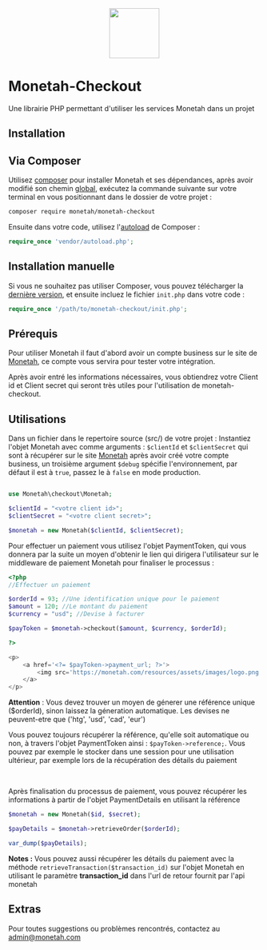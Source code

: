 <center><img src='https://monetah.com/resources/assets/images/logo.png' width="100px" height="100px"></center>

# Monetah-Checkout
Une librairie PHP permettant d'utiliser les services Monetah dans un projet


Installation
-----

## Via Composer

Utilisez [composer](https://getcomposer.org/download/) pour installer Monetah et ses dépendances, après avoir modifié son chemin [global](https://askcodez.com/modifier-le-chemin-global-du-composeur-windows.html), exécutez la commande suivante sur votre terminal en vous positionnant dans le dossier de votre projet :

```bash
composer require monetah/monetah-checkout
```

Ensuite dans votre code, utilisez l'[autoload](https://getcomposer.org/doc/01-basic-usage.md#autoloading) de Composer : 

```php
require_once 'vendor/autoload.php';
```


## Installation manuelle

Si vous ne souhaitez pas utiliser Composer, vous pouvez télécharger la [dernière version](https://github.com/schery19/monetah-checkout/releases), et ensuite incluez le fichier `init.php` dans votre code :

```php
require_once '/path/to/monetah-checkout/init.php';
```



Prérequis
-----

Pour utiliser Monetah il faut d'abord avoir un compte business sur le site de [Monetah](https://monetah.com), ce compte vous servira pour tester votre intégration.

Après avoir entré les informations nécessaires, vous obtiendrez votre Client id et Client secret qui seront très utiles pour l'utilisation de monetah-checkout.


Utilisations
-----

Dans un fichier dans le repertoire source (src/) de votre projet :
Instantiez l'objet Monetah avec comme arguments : `$clientId` et `$clientSecret` qui sont à récupérer sur le site [Monetah](https://monetah.com) après avoir créé votre compte business, un troisième argument `$debug` spécifie l'environnement, par défaut il est à `true`, passez le à `false` en mode production.

```php

use Monetah\checkout\Monetah;

$clientId = "<votre client id>";
$clientSecret = "<votre client secret>";

$monetah = new Monetah($clientId, $clientSecret);

```

Pour effectuer un paiement vous utilisez l'objet PaymentToken, qui vous donnera par la suite un moyen d'obtenir le lien qui dirigera l'utilisateur sur le middleware de paiement Monetah pour finaliser le processus :

```php
<?php
//Effectuer un paiement

$orderId = 93; //Une identification unique pour le paiement
$amount = 120; //Le montant du paiement
$currency = "usd"; //Devise à facturer

$payToken = $monetah->checkout($amount, $currency, $orderId);

?>

<p>
	<a href='<?= $payToken->payment_url; ?>'>
		<img src='https://monetah.com/resources/assets/images/logo.png' width="120px" height="50px">
	</a>
</p>

```

<b>Attention</b> : Vous devez trouver un moyen de génerer une référence unique ($orderId), sinon laissez la géneration automatique. Les devises ne peuvent-etre que ('htg', 'usd', 'cad', 'eur')<br/>

Vous pouvez toujours récupérer la référence, qu'elle soit automatique ou non, à travers l'objet PaymentToken ainsi :
`$payToken->reference;`. Vous pouvez par exemple le stocker dans une session pour une utilisation ultérieur, par exemple lors de la récupération des détails du paiement

<br/>

Après finalisation du processus de paiement, vous pouvez récupérer les informations à partir de l'objet PaymentDetails en utilisant la référence

```php
$monetah = new Monetah($id, $secret);

$payDetails = $monetah->retrieveOrder($orderId);

var_dump($payDetails);

```


<strong>Notes :</strong>
Vous pouvez aussi récupérer les détails du paiement avec la méthode `retrieveTransaction($transaction_id)` sur l'objet Monetah en utilisant le paramètre <b>transaction_id</b> dans l'url de retour fournit par l'api monetah


Extras
-----

Pour toutes suggestions ou problèmes rencontrés, contactez au admin@monetah.com
